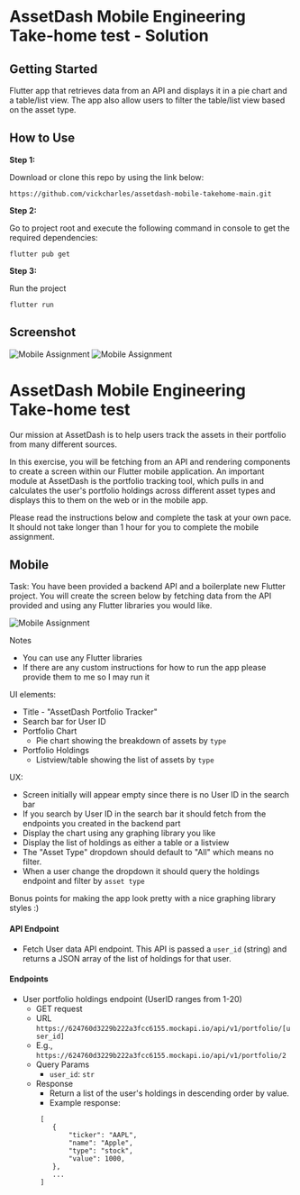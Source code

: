 # AssetDash Mobile Engineering Take-home test - Solution

## Getting Started

Flutter app that retrieves data from an API and displays it in a pie chart and a table/list view. The app also allow users to filter the table/list view based on the asset type.

## How to Use 

**Step 1:**

Download or clone this repo by using the link below:

```
https://github.com/vickcharles/assetdash-mobile-takehome-main.git
```

**Step 2:**

Go to project root and execute the following command in console to get the required dependencies: 

```
flutter pub get 
```

**Step 3:**

Run the project 

```
flutter run
```

## Screenshot

![Mobile Assignment](images/portfolio-tracker-list.png)
![Mobile Assignment](images/porfolio-tracker-empty-list.png)

# AssetDash Mobile Engineering Take-home test

Our mission at AssetDash is to help users track the assets in their portfolio from many different sources.

In this exercise, you will be fetching from an API and rendering components to create a screen within our Flutter mobile application. An important module at AssetDash is the portfolio tracking tool,
which pulls in and calculates the user's portfolio holdings across different asset types and displays this to them on the web or in the mobile app.

Please read the instructions below and complete the task at your own pace. It should not take longer than 1 hour for
you to complete the mobile assignment.

## Mobile

Task: You have been provided a backend API and a boilerplate new Flutter project. You will create the screen below by fetching data from the API provided and using any Flutter libraries you would like.

![Mobile Assignment](images/mobile_assignment.png)

Notes

- You can use any Flutter libraries
- If there are any custom instructions for how to run the app please provide them to me so I may run it

UI elements:

- Title - "AssetDash Portfolio Tracker"
- Search bar for User ID
- Portfolio Chart
  - Pie chart showing the breakdown of assets by `type`
- Portfolio Holdings
  - Listview/table showing the list of assets by `type`

UX:

- Screen initially will appear empty since there is no User ID in the search bar
- If you search by User ID in the search bar it should fetch from the endpoints you created in the backend part
- Display the chart using any graphing library you like
- Display the list of holdings as either a table or a listview
- The "Asset Type" dropdown should default to "All" which means no filter.
- When a user change the dropdown it should query the holdings endpoint and filter by `asset type`

Bonus points for making the app look pretty with a nice graphing library styles :)

#### API Endpoint

- Fetch User data API endpoint. This API is passed a `user_id` (string) and returns a JSON array of the list of holdings for that user.

#### Endpoints

- User portfolio holdings endpoint (UserID ranges from 1-20)
  - GET request
  - URL `https://624760d3229b222a3fcc6155.mockapi.io/api/v1/portfolio/[user_id]`
  - E.g., `https://624760d3229b222a3fcc6155.mockapi.io/api/v1/portfolio/2`
  - Query Params
    - `user_id`: `str`
  - Response
    - Return a list of the user's holdings in descending order by value.
    - Example response:
    ```
     [
        {
            "ticker": "AAPL",
            "name": "Apple",
            "type": "stock",
            "value": 1000,
        },
        ...
     ]
    ```
